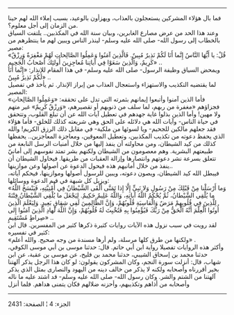 ------------------------------------------------------------------------

فما بال هؤلاء المشركين يستعجلون بالعذاب، ويهزأون بالوعيد، بسبب إملاء
الله لهم حينا من الزمان إلى أجل معلوم؟.  
وعند هذا الحد من عرض مصارع الغابرين، وبيان سنة الله في المكذبين.. يلتفت
السياق بالخطاب إلى رسول الله- صلى الله عليه وسلم- لينذر الناس ويبين لهم
ما ينتظرهم من مصير:  
«قُلْ: يا أَيُّهَا النَّاسُ إِنَّما أَنَا لَكُمْ نَذِيرٌ مُبِينٌ. فَالَّذِينَ آمَنُوا وَعَمِلُوا الصَّالِحاتِ
لَهُمْ مَغْفِرَةٌ وَرِزْقٌ كَرِيمٌ، وَالَّذِينَ سَعَوْا فِي آياتِنا مُعاجِزِينَ أُولئِكَ أَصْحابُ الْجَحِيمِ»
..  
ويمحض السياق وظيفة الرسول- صلى الله عليه وسلم- في هذا المقام للإنذار:
«إِنَّما أَنَا لَكُمْ نَذِيرٌ مُبِينٌ» ..  
لما يقتضيه التكذيب والاستهزاء واستعجال العذاب من إبراز الإنذار. ثم يأخذ
في تفصيل المصير:  
فأما الذين آمنوا وأتبعوا إيمانهم بثمرته التي تدل على تحققه: «وَعَمِلُوا
الصَّالِحاتِ» فجزاؤهم «مغفرة من ربهم، لما سلف من ذنوبهم أو تقصيرهم، «وَرِزْقٌ
كَرِيمٌ» غير متهم ولا مهين! وأما الذين بذلوا غاية جهدهم في تعطيل آيات الله
عن أن تبلغ القلوب، وتتحقق في حياة الناس- وآيات الله هي دلائله على الحق
وهي شريعته كذلك للخلق- فأما هؤلاء فقد جعلهم مالكين للجحيم- ويا لسوئها من
ملكية- في مقابل ذلك الرزق الكريم! والله الذي يحفظ دعوته من تكذيب
المكذبين، وتعطيل المعوقين، ومعاجزة المعاجزين.. يحفظها كذلك من كيد
الشيطان، ومن محاولته أن ينفذ إليها من خلال أمنيات الرسل النابعة من
طبيعتهم البشرية. وهم معصومون من الشيطان ولكنهم بشر تمتد نفوسهم إلى أمانيّ
تتعلق بسرعة نشر دعوتهم وانتصارها وإزالة العقبات من طريقها. فيحاول
الشيطان أن ينفذ من خلال أمانيهم هذه فيحول الدعوة عن أصولها وعن
موازينها..  
فيبطل الله كيد الشيطان، ويصون دعوته، ويبين للرسول أصولها وموازينها،
فيحكم آياته، ويزيل كل شبهة في قيم الدعوة ووسائلها:  
«وَما أَرْسَلْنا مِنْ قَبْلِكَ مِنْ رَسُولٍ وَلا نَبِيٍّ إِلَّا إِذا تَمَنَّى أَلْقَى الشَّيْطانُ فِي أُمْنِيَّتِهِ،
فَيَنْسَخُ اللَّهُ ما يُلْقِي الشَّيْطانُ، ثُمَّ يُحْكِمُ اللَّهُ آياتِهِ، وَاللَّهُ عَلِيمٌ حَكِيمٌ. لِيَجْعَلَ
ما يُلْقِي الشَّيْطانُ فِتْنَةً لِلَّذِينَ فِي قُلُوبِهِمْ مَرَضٌ وَالْقاسِيَةِ قُلُوبُهُمْ، وَإِنَّ الظَّالِمِينَ
لَفِي شِقاقٍ بَعِيدٍ. وَلِيَعْلَمَ الَّذِينَ أُوتُوا الْعِلْمَ أَنَّهُ الْحَقُّ مِنْ رَبِّكَ فَيُؤْمِنُوا بِهِ فَتُخْبِتَ
لَهُ قُلُوبُهُمْ، وَإِنَّ اللَّهَ لَهادِ الَّذِينَ آمَنُوا إِلى صِراطٍ مُسْتَقِيمٍ» ..  
لقد رويت في سبب نزول هذه الآيات روايات كثيرة ذكرها كثير من المفسرين. قال
ابن كثير في تفسيره:  
«ولكنها من طرق كلها مرسلة، ولم أرها مسندة من وجه صحيح. والله أعلم» .  
وأكثر هذه الروايات تفصيلا رواية ابن أبي حاتم. قال: حدثنا موسى بن أبي
موسى الكوفي، حدثنا محمد بن إسحاق الشيبي، حدثنا محمد بن فليح، عن موسى بن
عقبة، عن ابن شهاب، قال: أنزلت سورة النجم، وكان المشركون يقولون: لو كان
هذا الرجل يذكر آلهتنا بخير أقررناه وأصحابه ولكنه لا يذكر من خالف دينه من
اليهود والنصارى بمثل الذي يذكر آلهتنا من الشتم والشر. وكان رسول الله-
صلى الله عليه وسلم- قد اشتد عليه ما ناله وأصحابه من أذاهم وتكذيبهم،
وأحزنه ضلالهم فكان يتمنى هداهم. فلما أنزل

------------------------------------------------------------------------

الجزء: 4 ¦ الصفحة: 2431
